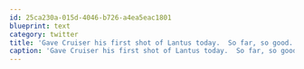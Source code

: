 ```yaml
---
id: 25ca230a-015d-4046-b726-a4ea5eac1801
blueprint: text
category: twitter
title: 'Gave Cruiser his first shot of Lantus today.  So far, so good.'
caption: 'Gave Cruiser his first shot of Lantus today.  So far, so good.'
---
```

